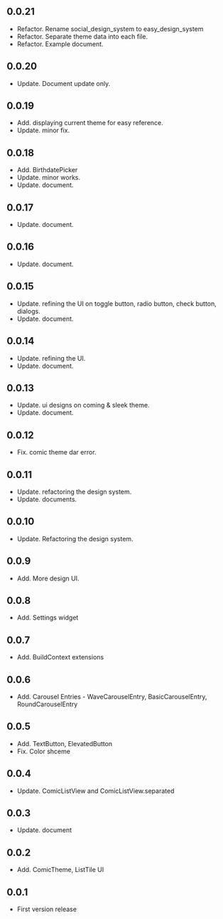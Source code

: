 ## 0.0.21
* Refactor. Rename social_design_system to easy_design_system
* Refactor. Separate theme data into each file.
* Refactor. Example document.

## 0.0.20
* Update. Document update only.

## 0.0.19
* Add. displaying current theme for easy reference.
* Update. minor fix.

## 0.0.18
* Add. BirthdatePicker
* Update. minor works.
* Update. document.

## 0.0.17
* Update. document.

## 0.0.16
* Update. document.

## 0.0.15
* Update. refining the UI on toggle button, radio button, check button, dialogs.
* Update. document.


## 0.0.14
* Update. refining the UI.
* Update. document.

## 0.0.13
* Update. ui designs on coming & sleek theme.
* Update. document.

## 0.0.12
* Fix. comic theme dar error.

## 0.0.11
* Update. refactoring the design system.
* Update. documents.

## 0.0.10
* Update. Refactoring the design system.


## 0.0.9
* Add. More design UI.


## 0.0.8
* Add. Settings widget

## 0.0.7
* Add. BuildContext extensions

## 0.0.6
* Add. Carousel Entries - WaveCarouselEntry, BasicCarouselEntry, RoundCarouselEntry

## 0.0.5
* Add. TextButton, ElevatedButton
* Fix. Color shceme

## 0.0.4
* Update. ComicListView and ComicListView.separated

## 0.0.3
* Update. document

## 0.0.2
* Add. ComicTheme, ListTile UI

## 0.0.1
* First version release



